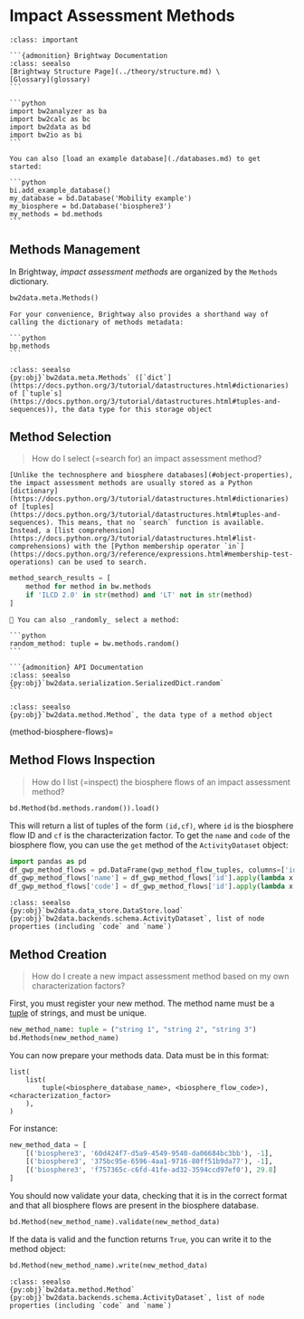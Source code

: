 # Impact Assessment Methods


````{admonition} Prerequisites
:class: important

```{admonition} Brightway Documentation
:class: seealso
[Brightway Structure Page](../theory/structure.md) \
[Glossary](glossary)
```

```python
import bw2analyzer as ba
import bw2calc as bc
import bw2data as bd
import bw2io as bi
```

You can also [load an example database](./databases.md) to get started:

```python
bi.add_example_database()
my_database = bd.Database('Mobility example')
my_biosphere = bd.Database('biosphere3')
my_methods = bd.methods
```
````

## Methods Management

In Brightway, _impact assessment methods_ are organized by the `Methods` dictionary.

```python
bw2data.meta.Methods()
```

````{note}
For your convenience, Brightway also provides a shorthand way of calling the dictionary of methods metadata:

```python
bp.methods
```
````

```{admonition} API Documentation
:class: seealso
{py:obj}`bw2data.meta.Methods` ([`dict`](https://docs.python.org/3/tutorial/datastructures.html#dictionaries) of [`tuple`s](https://docs.python.org/3/tutorial/datastructures.html#tuples-and-sequences)), the data type for this storage object
```

## Method Selection

> How do I select (=search for) an impact assessment method?

```{warning}
[Unlike the technosphere and biosphere databases](#object-properties), the impact assessment methods are usually stored as a Python [dictionary](https://docs.python.org/3/tutorial/datastructures.html#dictionaries) of [tuples](https://docs.python.org/3/tutorial/datastructures.html#tuples-and-sequences). This means, that no `search` function is available. Instead, a [list comprehension](https://docs.python.org/3/tutorial/datastructures.html#list-comprehensions) with the [Python membership operator `in`](https://docs.python.org/3/reference/expressions.html#membership-test-operations) can be used to search.
```

```python
method_search_results = [
    method for method in bw.methods
    if 'ILCD 2.0' in str(method) and 'LT' not in str(method)
]
```

````{note}
🎲 You can also _randomly_ select a method:

```python
random_method: tuple = bw.methods.random()
```

```{admonition} API Documentation
:class: seealso
{py:obj}`bw2data.serialization.SerializedDict.random`
```
````

```{admonition} API Documentation
:class: seealso
{py:obj}`bw2data.method.Method`, the data type of a method object
```

(method-biosphere-flows)=
## Method Flows Inspection

> How do I list (=inspect) the biosphere flows of an impact assessment method?

```python
bd.Method(bd.methods.random()).load()
```

This will return a list of tuples of the form `(id,cf)`, where `id` is the biosphere flow ID and `cf` is the characterization factor. To get the `name` and `code` of the biosphere flow, you can use the `get` method of the `ActivityDataset` object:

```python
import pandas as pd
df_gwp_method_flows = pd.DataFrame(gwp_method_flow_tuples, columns=['id', 'cf'])
df_gwp_method_flows['name'] = df_gwp_method_flows['id'].apply(lambda x: bd.get_node(id=x)['name'])
df_gwp_method_flows['code'] = df_gwp_method_flows['id'].apply(lambda x: bd.get_node(id=x)['code'])
```

```{admonition} API Documentation
:class: seealso
{py:obj}`bw2data.data_store.DataStore.load`
{py:obj}`bw2data.backends.schema.ActivityDataset`, list of node properties (including `code` and `name`)
```

## Method Creation

> How do I create a new impact assessment method based on my own characterization factors?

First, you must register your new method. The method name must be a [tuple](https://docs.python.org/3/library/stdtypes.html#tuple) of strings, and must be unique.

```python
new_method_name: tuple = ("string 1", "string 2", "string 3")
bd.Methods(new_method_name)
```

You can now prepare your methods data. Data must be in this format:

```
list(
    list(
        tuple(<biosphere_database_name>, <biosphere_flow_code>), <characterization_factor>
    ),
)
```

For instance:

```python
new_method_data = [
    [('biosphere3', '60d424f7-d5a9-4549-9540-da06684bc3bb'), -1],
    [('biosphere3', '375bc95e-6596-4aa1-9716-80ff51b9da77'), -1],
    [('biosphere3', 'f757365c-c6fd-41fe-ad32-3594ccd97ef0'), 29.8]
]
```

You should now validate your data, checking that it is in the correct format and that all biosphere flows are present in the biosphere database.

```python
bd.Method(new_method_name).validate(new_method_data)
```

If the data is valid and the function returns `True`, you can write it to the method object:

```python
bd.Method(new_method_name).write(new_method_data)
```

```{admonition} API Documentation
:class: seealso
{py:obj}`bw2data.method.Method`
{py:obj}`bw2data.backends.schema.ActivityDataset`, list of node properties (including `code` and `name`)
```